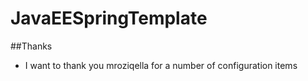 # JavaEESpringTemplate
##Thanks
- I want to thank you mroziqella for a number of configuration items